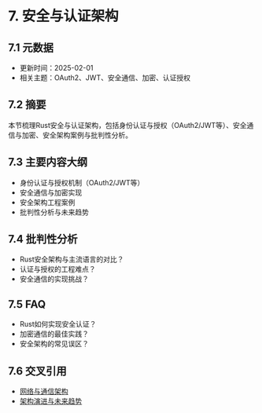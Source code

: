 # 7. 安全与认证架构

## 7.1 元数据

- 更新时间：2025-02-01
- 相关主题：OAuth2、JWT、安全通信、加密、认证授权

## 7.2 摘要

本节梳理Rust安全与认证架构，包括身份认证与授权（OAuth2/JWT等）、安全通信与加密、安全架构案例与批判性分析。

## 7.3 主要内容大纲

- 身份认证与授权机制（OAuth2/JWT等）
- 安全通信与加密实现
- 安全架构工程案例
- 批判性分析与未来趋势

## 7.4 批判性分析

- Rust安全架构与主流语言的对比？
- 认证与授权的工程难点？
- 安全通信的实现挑战？

## 7.5 FAQ

- Rust如何实现安全认证？
- 加密通信的最佳实践？
- 安全架构的常见误区？

## 7.6 交叉引用

- [网络与通信架构](./06_network_communication.md)
- [架构演进与未来趋势](./08_architecture_evolution.md)
